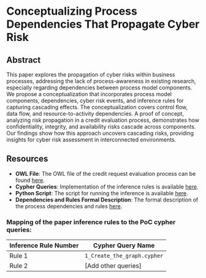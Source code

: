 # Conceptualizing Process Dependencies That Propagate Cyber Risk

## Abstract
This paper explores the propagation of cyber risks within business processes, addressing the lack of process-awareness in existing research, especially regarding dependencies between process model components. We propose a conceptualization that incorporates process model components, dependencies, cyber risk events, and inference rules for capturing cascading effects. The conceptualization covers control flow, data flow, and resource-to-activity dependencies. A proof of concept, analyzing risk propagation in a credit evaluation process, demonstrates how confidentiality, integrity, and availability risks cascade across components. Our findings show how this approach uncovers cascading risks, providing insights for cyber risk assessment in interconnected environments.

## Resources

- **OWL File**: The OWL file of the credit request evaluation process can be found [here](./bbo_credit_request.xml).
- **Cypher Queries**: Implementation of the inference rules is available [here](./queries).
- **Python Script**: The script for running the inference is available [here](./risk_prop_demo.py).
- **Dependencies and Rules Formal Description**: The formal description of the process dependencies and rules [here](./Process_dependencies_that_propagate_cyber_risk__Process_dependencies_and_inference_rules.pdf).

### Mapping of the paper inference rules to the PoC cypher queries:

| Inference Rule Number | Cypher Query Name            |
|------------------------|-----------------------------|
| Rule 1                | `1_Create_the_graph.cypher` |
| Rule 2                | [Add other queries]         |




